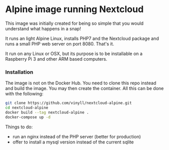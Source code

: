 # Alpine image running Nextcloud

This image was initially created for being so simple that you would understand
what happens in a snap!

It runs an light Alpine Linux, installs PHP7 and the Nextcloud package and
runs a small PHP web server on port 8080. That's it.

It run on any Linux or OSX, but its purpose is to be installable on a
Raspberry Pi 3 and other ARM based computers.


### Installation

The image is not on the Docker Hub. You need to clone this repo instead and
build the image. You may then create the container.
All this can be done with the following:

```sh
git clone https://github.com/vinyll/nextcloud-alpine.git
cd nextcloud-alpine
docker build --tag nextcloud-alpine .
docker-compose up -d
```


Things to do:
- run an nginx instead of the PHP server (better for production)
- offer to install a mysql version instead of the current sqlite
